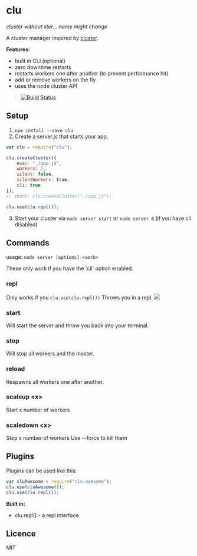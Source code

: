 clu
========
*cluster without ster... name might change*

A cluster manager inspired by [cluster](https://github.com/LearnBoost/cluster).


**Features:**

* built in CLI (optional)
* zero downtime restarts
* restarts workers one after another (to prevent performance hit)
* add or remove workers on the fly
* uses the node cluster API

> [![Build Status](https://travis-ci.org/fiws/clu.png?branch=master)](https://travis-ci.org/fiws/clu)


## Setup
1. `npm install --save clu`
2. Create a server.js that starts your app.
``` JavaScript
var clu = require("clu");

clu.createCluster({
	exec: "./app.js",
	workers: 2,
	silent: false,
	silentWorkers: true,
	cli: true
});
// short: clu.createCluster("./app.js");

clu.use(clu.repl());
```
3. Start your cluster via `node server start` or `node server &` (if you have cli disabled)


## Commands

usage: `node server [options] <verb>`

These only work if you have the 'cli' option enabled.

### repl
Only works if you `clu.use(clu.repl())`
Throws you in a repl.
![](https://i.imgur.com/E5l57ct.png)

### start
Will start the server and throw you back into your terminal.

### stop
Will stop all workers and the master.

### reload
Respawns all workers one after another.

### scaleup <x\>
Start x number of workers

### scaledown <x\>
Stop x number of workers
Use --force to kill them



## Plugins
Plugins can be used like this:
``` JavaScript
var cluAwesome = require("clu-awesome");
clu.use(cluAwesome());
clu.use(clu.repl());
```

**Built in:**

* clu.repl() - a repl interface 


## Licence
MIT